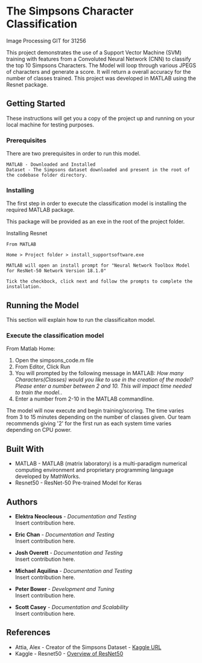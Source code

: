 # The Simpsons Character Classification

Image Processing GIT for 31256

This project demonstrates the use of a Support Vector Machine (SVM) training with features from a Convoluted Neural Network (CNN)
to classify the top 10 Simpsons Characters. The Model will loop through various JPEGS of characters and generate a score. It will
return a overall accuracy for the number of classes trained. This project was developed in MATLAB using the Resnet package.
 

## Getting Started

These instructions will get you a copy of the project up and running on your local machine for testing purposes.

### Prerequisites

There are two prerequisites in order to run this model.

```
MATLAB - Downloaded and Installed
Dataset - The Simpsons dataset downloaded and present in the root of the codebase folder directory.
```

### Installing

The first step in order to execute the classification model is installing the required MATLAB package.

This package will be provided as an exe in the root of the project folder.

Installing Resnet

```
From MATLAB

Home > Project folder > install_supportsoftware.exe

MATLAB will open an install prompt for "Neural Network Toolbox Model for ResNet-50 Network Version 18.1.0"

Tick the checkbock, click next and follow the prompts to complete the installation.
```

## Running the Model

This section will explain how to run the classificaiton model.

### Execute the classification model

From Matlab Home:

1. Open the simpsons_code.m file
2. From Editor, Click Run
3. You will prompted by the following message in MATLAB: <em>How many Characters(Classes) would you like to use in the creation of the model? Please enter a number between 2 and 10. This will impact time needed to train the model.</em>.  
3. Enter a number from 2-10 in the MATLAB commandline.

The model will now execute and begin training/scoring. The time varies from 3 to 15 minutes depending on the number
of classes given. Our team recommends giving '2' for the first run as each system time varies depending on CPU power.


## Built With

*  MATLAB - MATLAB (matrix laboratory) is a multi-paradigm numerical computing environment and proprietary programming language developed by MathWorks.
*  Resnet50 -  ResNet-50 Pre-trained Model for Keras


## Authors

* **Elektra Neocleous** - *Documentation and Testing*  
	Insert contribution here.
  
* **Eric Chan** - *Documentation and Testing*  
	Insert contribution here. 
  	
* **Josh Overett** - *Documentation and Testing*   
	Insert contribution here.
  	
* **Michael Aquilina** - *Documentation and Testing*   
	Insert contribution here.
  	
* **Peter Bower** - *Development and Tuning*   
	Insert contribution here.
  
* **Scott Casey** - *Documentation and Scalability*   
	Insert contribution here.
	

## References

* Attia, Alex - Creator of the Simpsons Dataset - [Kaggle URL](https://www.kaggle.com/alexattia/the-simpsons-characters-dataset)
* Kaggle - Resnet50 - [Overview of ResNet50](https://www.kaggle.com/keras/resnet50)

